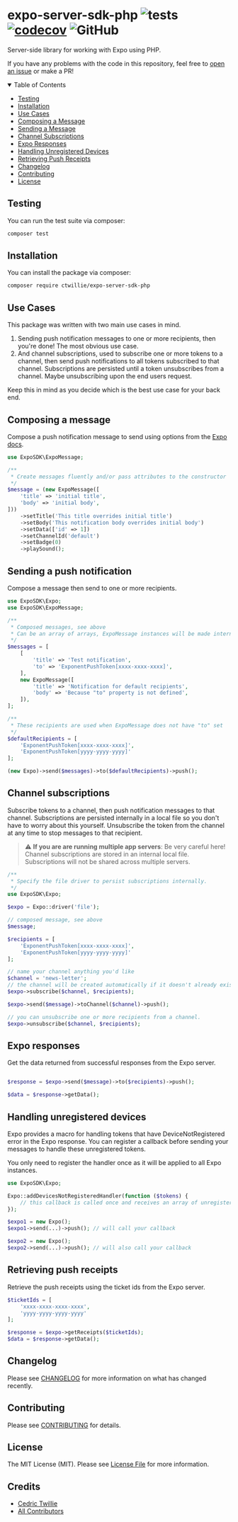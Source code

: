 # expo-server-sdk-php ![tests](https://github.com/ctwillie/expo-server-sdk-php/actions/workflows/tests.yml/badge.svg) [![codecov](https://codecov.io/gh/ctwillie/expo-server-sdk-php/branch/master/graph/badge.svg?token=8QO3NL131R)](https://codecov.io/gh/ctwillie/expo-server-sdk-php) ![GitHub](https://img.shields.io/github/license/ctwillie/expo-server-sdk-php?color=%2300CED1)

Server-side library for working with Expo using PHP.

If you have any problems with the code in this repository, feel free to [open an issue](https://github.com/ctwillie/expo-server-sdk-php/issues) or make a PR!

<details open="open">
<summary>Table of Contents</summary>

-   [Testing](#testing)
-   [Installation](#installation)
-   [Use Cases](#use-cases)
-   [Composing a Message](#composing-a-message)
-   [Sending a Message](#sending-a-push-notification)
-   [Channel Subscriptions](#channel-subscriptions)
-   [Expo Responses](#expo-responses)
-   [Handling Unregistered Devices](#handling-unregistered-devices)
-   [Retrieving Push Receipts](#retrieving-push-receipts)
-   [Changelog](#changelog)
-   [Contributing](#contributing)
-   [License](#license)

</details>

## Testing

You can run the test suite via composer:

```bash
composer test
```

## Installation

You can install the package via composer:

```bash
composer require ctwillie/expo-server-sdk-php
```

## Use Cases

This package was written with two main use cases in mind.

1. Sending push notification messages to one or more recipients, then you're done! The most obvious use case.
2. And channel subscriptions, used to subscribe one or more tokens to a channel, then send push notifications to all tokens subscribed to that channel. Subscriptions are persisted until a token unsubscribes from a channel. Maybe unsubscribing upon the end users request.

Keep this in mind as you decide which is the best use case for your back end.

## Composing a message

Compose a push notification message to send using options from the [Expo docs](https://docs.expo.dev/push-notifications/sending-notifications/#message-request-format).

```php
use ExpoSDK\ExpoMessage;

/**
 * Create messages fluently and/or pass attributes to the constructor
 */
$message = (new ExpoMessage([
    'title' => 'initial title',
    'body' => 'initial body',
]))
    ->setTitle('This title overrides initial title')
    ->setBody('This notification body overrides initial body')
    ->setData(['id' => 1])
    ->setChannelId('default')
    ->setBadge(0)
    ->playSound();
```

## Sending a push notification

Compose a message then send to one or more recipients.

```php
use ExpoSDK\Expo;
use ExpoSDK\ExpoMessage;

/**
 * Composed messages, see above
 * Can be an array of arrays, ExpoMessage instances will be made internally
 */
$messages = [
    [
        'title' => 'Test notification',
        'to' => 'ExponentPushToken[xxxx-xxxx-xxxx]',
    ],
    new ExpoMessage([
        'title' => 'Notification for default recipients',
        'body' => 'Because "to" property is not defined',
    ]),
];

/**
 * These recipients are used when ExpoMessage does not have "to" set
 */
$defaultRecipients = [
    'ExponentPushToken[xxxx-xxxx-xxxx]',
    'ExponentPushToken[yyyy-yyyy-yyyy]'
];

(new Expo)->send($messages)->to($defaultRecipients)->push();
```

## Channel subscriptions

Subscribe tokens to a channel, then push notification messages to that channel. Subscriptions are persisted internally in a local file so you don't have to worry about this yourself. Unsubscribe the token from the channel at any time to stop messages to that recipient.

> :warning: **If you are are running multiple app servers**: Be very careful here! Channel subscriptions are stored in an internal local file. Subscriptions will not be shared across multiple servers.

```php
/**
 * Specify the file driver to persist subscriptions internally.
 */
use ExpoSDK\Expo;

$expo = Expo::driver('file');

// composed message, see above
$message;

$recipients = [
    'ExponentPushToken[xxxx-xxxx-xxxx]',
    'ExponentPushToken[yyyy-yyyy-yyyy]'
];

// name your channel anything you'd like
$channel = 'news-letter';
// the channel will be created automatically if it doesn't already exist
$expo->subscribe($channel, $recipients);

$expo->send($message)->toChannel($channel)->push();

// you can unsubscribe one or more recipients from a channel.
$expo->unsubscribe($channel, $recipients);
```

## Expo responses

Get the data returned from successful responses from the Expo server.

```php

$response = $expo->send($message)->to($recipients)->push();

$data = $response->getData();
```

## Handling unregistered devices

Expo provides a macro for handling tokens that have DeviceNotRegistered error in the Expo response. You can register a callback before sending your messages to handle these unregistered tokens.

You only need to register the handler once as it will be applied to all Expo instances.

```php
use ExpoSDK\Expo;

Expo::addDevicesNotRegisteredHandler(function ($tokens) {
    // this callback is called once and receives an array of unregistered tokens
});

$expo1 = new Expo();
$expo1->send(...)->push(); // will call your callback

$expo2 = new Expo();
$expo2->send(...)->push(); // will also call your callback
```

## Retrieving push receipts

Retrieve the push receipts using the ticket ids from the Expo server.

```php
$ticketIds = [
    'xxxx-xxxx-xxxx-xxxx',
    'yyyy-yyyy-yyyy-yyyy'
];

$response = $expo->getReceipts($ticketIds);
$data = $response->getData();
```

## Changelog

Please see [CHANGELOG](CHANGELOG.md) for more information on what has changed recently.

## Contributing

Please see [CONTRIBUTING](.github/CONTRIBUTING.md) for details.

## License

The MIT License (MIT). Please see [License File](LICENSE.md) for more information.

## Credits

-   [Cedric Twillie](https://github.com/ctwillie)
-   [All Contributors](../../contributors)
